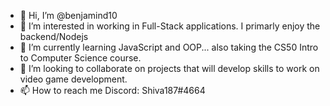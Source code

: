 - 👋 Hi, I’m @benjamind10
- 👀 I’m interested in working in Full-Stack applications. I primarly enjoy the backend/Nodejs 
- 🌱 I’m currently learning JavaScript and OOP... also taking the CS50 Intro to Computer Science course.
- 💞️ I’m looking to collaborate on projects that will develop skills to work on video game development.
- 📫 How to reach me Discord: Shiva187#4664

<!---
benjamind10/benjamind10 is a ✨ special ✨ repository because its `README.md` (this file) appears on your GitHub profile.
You can click the Preview link to take a look at your changes.
--->
